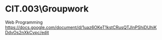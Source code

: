# CIT.003\Groupwork
 Web Programming
https://docs.google.com/document/d/1uaz6OKeT1kstCRusQTJlnPShiDUhiKDdvOs2nXkCvpc/edit